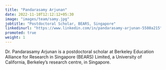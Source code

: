 ```yaml
---
title: "Pandarasamy Arjunan"
date: 2022-11-10T12:12:12+05:30
image: "images/team/samy.jpg"
jobtitle: "Postdoctoral Scholar, BEARS, Singapore"
linkedinurl: "https://www.linkedin.com/in/pandarasamy-arjunan-5580a215"
promoted: true
weight: 1
---
```


Dr. Pandarasamy Arjunan is a postdoctoral scholar at Berkeley Education Alliance for Research in Singapore (BEARS) Limited, a University of California, Berkeley’s research centre, in Singapore.
